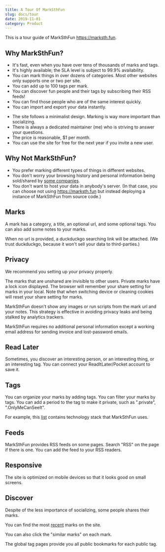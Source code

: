 ```yaml
---
title: A Tour Of MarkSthFun
slug: docs/tour
date: 2019-11-01
category: Product
---
```


This is a tour guide of MarkSthFun <https://marksth.fun>.

## Why MarkSthFun?

* It's fast, even when you have over tens of thousands of marks and tags.
* It's highly available; the SLA level is subject to 99.9% availability.
* You can mark things in over dozens of categories. Most other websites only supports one or two per site.
* You can add up to 100 tags per mark.
* You can discover fun people and their tags by subscribing their RSS feeds!
* You can find those people who are of the same interest quickly.
* You can import and export your data instantly.
<!-- TODO * You can delete your account if you don't want to stay. All your data will be erased completely. -->
<!-- TODO * The site provides multiple levels of privacy control, such as private account, private mark, private tag, and private note. -->
<!-- TODO * The site offers RESTful APIs and encourages third-party extensions. -->
* The site follows a minimalist design. Marking is way more important than socializing.
* There is always a dedicated maintainer (me) who is striving to answer your questions.
* The price is reasonable, $1 per month.
* You can use the site for free for the next year if you invite a new user.

## Why Not MarkSthFun?

* You prefer marking different types of things in different websites.
* You don't worry your browsing history and personal information being sold/shared by [some companies](https://www.bbc.com/news/technology-45976300).
* You don't want to host your data in anybody's server. (In that case, you can choose not using <https://marksth.fun> but instead deploying a instance of MarkSthFun from source code.)

## Marks

A mark has a category, a title, an optional url, and some optional tags.
You can also add some notes to your marks.

When no url is provided, a duckduckgo searching link will be attached. (We trust duckduckgo, because it won't sell your data to third-parties.)

## Privacy

We recommend you setting up your privacy properly.

<!-- TODO In your account settings page, you can convert your account to *private* at any time. No marks within a privacy account will be shared publicly, even when the mark is shared. -->

The marks that are unshared are invisible to other users. Private marks have a lock icon displayed. The browser will remember your share setting for marks in your local. Note that when switching device or cleaning cookies will reset your share setting for marks.

MarkSthFun doesn't show any images or run scripts from the mark url and your notes. This strategy is effective in avoiding privacy leaks and being stalked by analytics trackers.

MarkSthFun requires no additional personal information except a working email address for sending invoice and lost-password emails.

## Read Later

Sometimes, you discover an interesting person, or an interesting thing, or an interesting tag. You can connect your ReadItLater/Pocket account to save it.

## Tags

You can organize your marks by adding tags.
You can filter your marks by tags.
You can add a period to the tag to make it private, such as ".private", ".OnlyMeCanSeeIt".

For example, this [list](https://marksth.fun/u/soasme/t/marksthfun-stack/) contains technology stack that MarkSthFun uses.

## Feeds

MarkSthFun provides RSS feeds on some pages. Search "RSS" on the page if there is one.
You can add the feed to your RSS readers.

## Responsive

The site is optimized on mobile devices so that it looks good on small screens.

## Discover

Despite of the less importance of socializing, some people shares their marks.

You can find the most [recent](https://markth.fun/recent/) marks on the site.

You can also click the "similar marks" on each mark.

The global tag pages provide you all public bookmarks for each public tag.
